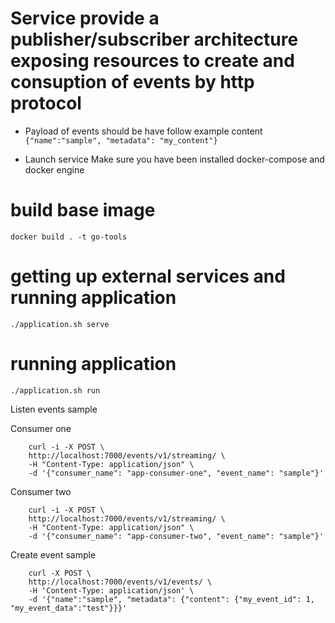 # Service provide a publisher/subscriber architecture exposing resources to create and consuption of events by http protocol

- Payload of events should be have follow example content
   `{"name":"sample", "metadata": "my_content"}`

- Launch service
    Make sure you have been installed docker-compose and docker engine

# build base image
    docker build . -t go-tools

# getting up external services and running application
    ./application.sh serve

# running application
    ./application.sh run


Listen events sample

Consumer one
```
    curl -i -X POST \
    http://localhost:7000/events/v1/streaming/ \
    -H "Content-Type: application/json" \
    -d '{"consumer_name": "app-consumer-one", "event_name": "sample"}'
```

Consumer two
```
    curl -i -X POST \
    http://localhost:7000/events/v1/streaming/ \
    -H "Content-Type: application/json" \
    -d '{"consumer_name": "app-consumer-two", "event_name": "sample"}'
```

Create event sample
```
    curl -X POST \
    http://localhost:7000/events/v1/events/ \
    -H 'Content-Type: application/json' \
    -d '{"name":"sample", "metadata": {"content": {"my_event_id": 1, "my_event_data":"test"}}}' 
```
